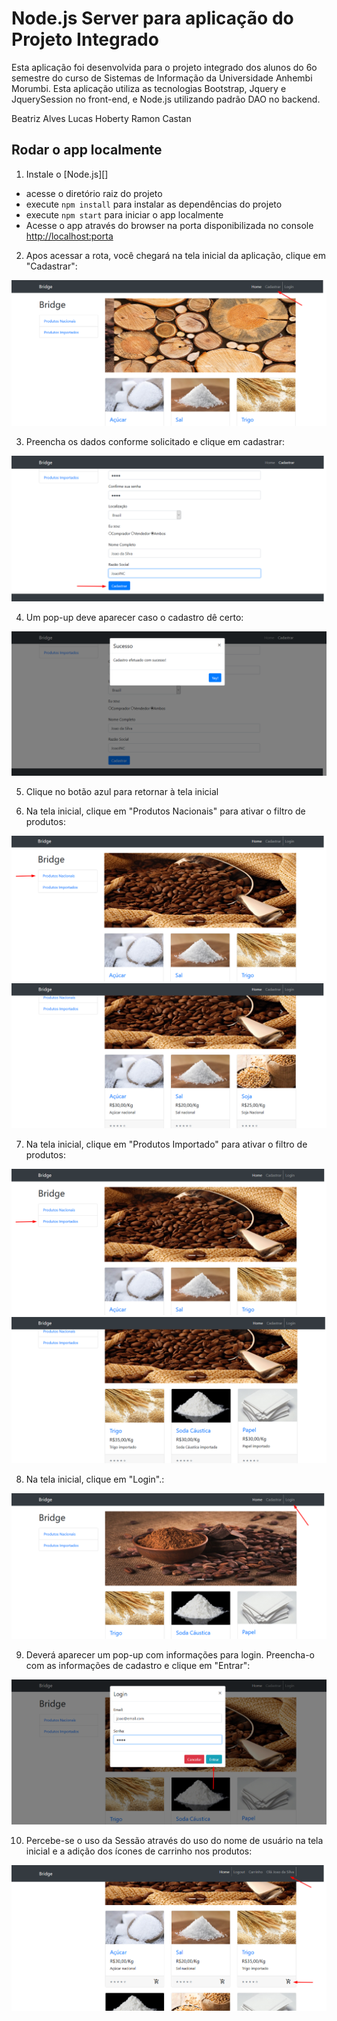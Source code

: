 # Node.js Server para aplicação do Projeto Integrado

Esta aplicação foi desenvolvida para o projeto integrado dos alunos do 6o semestre do curso de Sistemas de Informação da Universidade Anhembi Morumbi. Esta aplicação utiliza as tecnologias Bootstrap, Jquery e JquerySession no front-end, e Node.js utilizando padrão DAO no backend.

Beatriz Alves
Lucas Hoberty
Ramon Castan

## Rodar o app localmente

1. Instale o [Node.js][]
+ acesse o diretório raiz do projeto
+ execute `npm install` para instalar as dependências do projeto
+ execute `npm start` para iniciar o app localmente
+ Acesse o app através do browser na porta disponibilizada no console <http://localhost:porta>

2. Apos acessar a rota, você chegará na tela inicial da aplicação, clique em "Cadastrar":

![alt text](screenshots/1.png "Tela inicial")

3. Preencha os dados conforme solicitado e clique em cadastrar:

![alt text](screenshots/2.png "Cadastro")

4. Um pop-up deve aparecer caso o cadastro dê certo:

![alt text](screenshots/3.png "Cadastro sucesso")

5. Clique no botão azul para retornar à tela inicial

6. Na tela inicial, clique em "Produtos Nacionais" para ativar o filtro de produtos:

![alt text](screenshots/4.png "Produtos Nacionais")
![alt text](screenshots/6.png "Produtos Nacionais")

7. Na tela inicial, clique em "Produtos Importado" para ativar o filtro de produtos:

![alt text](screenshots/5.png "Produtos Importados")
![alt text](screenshots/7.png "Produtos Importados")

8. Na tela inicial, clique em "Login".:

![alt text](screenshots/8.png "Login")

9. Deverá aparecer um pop-up com informações para login. Preencha-o com as informações de cadastro e clique em "Entrar":

![alt text](screenshots/9.png "Login Modal")

10. Percebe-se o uso da Sessão através do uso do nome de usuário na tela inicial e a adição dos ícones de carrinho nos produtos:

![alt text](screenshots/10.png "Logado")


[Install Node.js]: https://nodejs.org/en/download/
